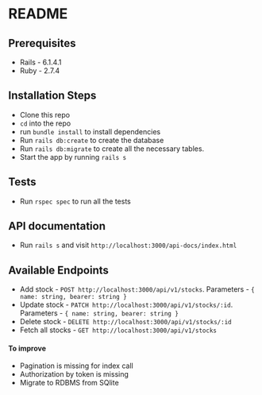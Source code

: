 # README

## Prerequisites

* Rails - 6.1.4.1
* Ruby - 2.7.4

## Installation Steps
* Clone this repo
* `cd` into the repo
* run `bundle install` to install dependencies
* Run  `rails db:create` to create the database
* Run `rails db:migrate` to create all the  necessary tables.
* Start the app by running `rails s`

## Tests
* Run `rspec spec` to run all the tests

## API documentation
* Run `rails s` and visit `http://localhost:3000/api-docs/index.html`

## Available Endpoints

* Add stock - `POST http://localhost:3000/api/v1/stocks`. Parameters - `{ name: string, bearer: string }`
* Update stock - `PATCH http://localhost:3000/api/v1/stocks/:id`. Parameters - `{ name: string, bearer: string }`
* Delete stock - `DELETE http://localhost:3000/api/v1/stocks/:id`
* Fetch all stocks - `GET http://localhost:3000/api/v1/stocks`


#### To improve

- Pagination is missing for index call
- Authorization by token is missing
- Migrate to RDBMS from SQlite